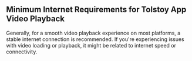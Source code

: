 ## Minimum Internet Requirements for Tolstoy App Video Playback

Generally, for a smooth video playback experience on most platforms, a stable internet connection is recommended. If you're experiencing issues with video loading or playback, it might be related to internet speed or connectivity.